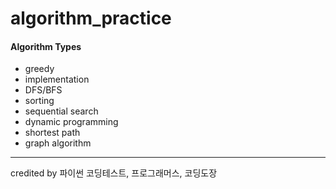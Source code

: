 # algorithm_practice

#### Algorithm Types

- greedy
- implementation
- DFS/BFS
- sorting
- sequential search
- dynamic programming
- shortest path
- graph algorithm


<hr>

credited by 파이썬 코딩테스트, 프로그래머스, 코딩도장
